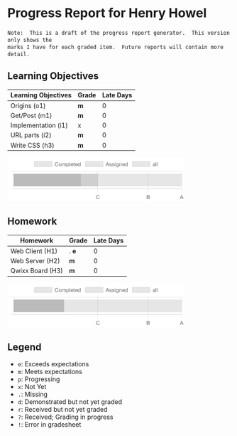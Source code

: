 # Progress Report for Henry Howel
    Note:  This is a draft of the progress report generator.  This version only shows the
    marks I have for each graded item.  Future reports will contain more detail.
## Learning Objectives
|Learning Objectives|Grade|Late Days|
|------|-------|-------|
|Origins (o1)|**m**|0|
|Get/Post (m1)|**m**|0|
|Implementation (i1)|x|0|
|URL parts (i2)|**m**|0|
|Write CSS (h3)|**m**|0|


![Learning Objectives](LearningObjectives.png)
## Homework
|Homework|Grade|Late Days|
|------|-------|-------|
|Web Client (H1)|. **e**|0|
|Web Server (H2)|**m**|0|
|Qwixx Board (H3)|**m**|0|


![Homework](Homework.png)

## Legend 
* `e`: Exceeds expectations
* `m`: Meets expectations
* `p`: Progressing
* `x`: Not Yet
* `.`: Missing
* `d`: Demonstrated but not yet graded
* `r`: Received but not yet graded
* `?`: Received; Grading in progress
* `!`: Error in gradesheet
